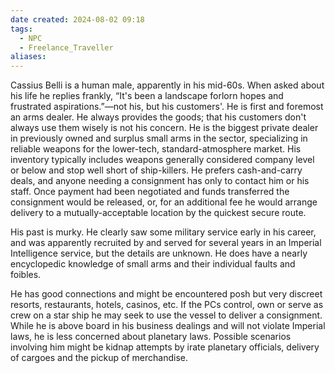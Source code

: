 ```yaml
---
date created: 2024-08-02 09:18
tags:
  - NPC
  - Freelance_Traveller
aliases:
---
```

Cassius Belli is a human male, apparently in his mid-60s. When asked about his life he replies frankly, “It's been a landscape forlorn hopes and frustrated aspirations.”—not his, but his customers'. He is first and foremost an arms dealer. He always provides the goods; that his customers don't always use them wisely is not his concern. He is the biggest private dealer in previously owned and surplus small arms in the sector, specializing in reliable weapons for the lower-tech, standard-atmosphere market. His inventory typically includes weapons generally considered company level or below and stop well short of ship-killers. He prefers cash-and-carry deals, and anyone needing a consignment has only to contact him or his staff. Once payment had been negotiated and funds transferred the consignment would be released, or, for an additional fee he would arrange delivery to a mutually-acceptable location by the quickest secure route.

His past is murky. He clearly saw some military service early in his career, and was apparently recruited by and served for several years in an Imperial Intelligence service, but the details are unknown. He does have a nearly encyclopedic knowledge of small arms and their individual faults and foibles.

He has good connections and might be encountered posh but very discreet resorts, restaurants, hotels, casinos, etc. If the PCs control, own or serve as crew on a star ship he may seek to use the vessel to deliver a consignment. While he is above board in his business dealings and will not violate Imperial laws, he is less concerned about planetary laws. Possible scenarios involving him might be kidnap attempts by irate planetary officials, delivery of cargoes and the pickup of merchandise.